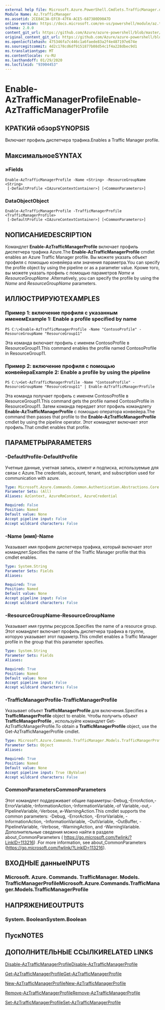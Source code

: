 ```yaml
---
external help file: Microsoft.Azure.PowerShell.Cmdlets.TrafficManager.dll-Help.xml
Module Name: Az.TrafficManager
ms.assetid: 2CE84C3A-EFC0-47FA-ACE5-687380D90A7D
online version: https://docs.microsoft.com/en-us/powershell/module/az.trafficmanager/enable-aztrafficmanagerprofile
schema: 2.0.0
content_git_url: https://github.com/Azure/azure-powershell/blob/master/src/TrafficManager/TrafficManager/help/Enable-AzTrafficManagerProfile.md
original_content_git_url: https://github.com/Azure/azure-powershell/blob/master/src/TrafficManager/TrafficManager/help/Enable-AzTrafficManagerProfile.md
ms.openlocfilehash: 475346fa7c446c1a6faede83a2f4e487197e674e
ms.sourcegitcommit: 4d2c178cd6df9151877b08d54c1f4a228dbec9d1
ms.translationtype: MT
ms.contentlocale: ru-RU
ms.lasthandoff: 01/29/2020
ms.locfileid: "93904453"
---
```

# <span data-ttu-id="3f285-101">Enable-AzTrafficManagerProfile</span><span class="sxs-lookup"><span data-stu-id="3f285-101">Enable-AzTrafficManagerProfile</span></span>

## <span data-ttu-id="3f285-102">КРАТКИй обзор</span><span class="sxs-lookup"><span data-stu-id="3f285-102">SYNOPSIS</span></span>
<span data-ttu-id="3f285-103">Включает профиль диспетчера трафика.</span><span class="sxs-lookup"><span data-stu-id="3f285-103">Enables a Traffic Manager profile.</span></span>

## <span data-ttu-id="3f285-104">Максимальное</span><span class="sxs-lookup"><span data-stu-id="3f285-104">SYNTAX</span></span>

### <span data-ttu-id="3f285-105">»</span><span class="sxs-lookup"><span data-stu-id="3f285-105">Fields</span></span>
```
Enable-AzTrafficManagerProfile -Name <String> -ResourceGroupName <String>
 [-DefaultProfile <IAzureContextContainer>] [<CommonParameters>]
```

### <span data-ttu-id="3f285-106">DataObject</span><span class="sxs-lookup"><span data-stu-id="3f285-106">Object</span></span>
```
Enable-AzTrafficManagerProfile -TrafficManagerProfile <TrafficManagerProfile>
 [-DefaultProfile <IAzureContextContainer>] [<CommonParameters>]
```

## <span data-ttu-id="3f285-107">NОПИСАНИЕ</span><span class="sxs-lookup"><span data-stu-id="3f285-107">DESCRIPTION</span></span>
<span data-ttu-id="3f285-108">Командлет **Enable-AzTrafficManagerProfile** включает профиль диспетчера трафика Azure.</span><span class="sxs-lookup"><span data-stu-id="3f285-108">The **Enable-AzTrafficManagerProfile** cmdlet enables an Azure Traffic Manager profile.</span></span>
<span data-ttu-id="3f285-109">Вы можете указать объект профиля с помощью конвейера или значения параметра.</span><span class="sxs-lookup"><span data-stu-id="3f285-109">You can specify the profile object by using the pipeline or as a parameter value.</span></span>
<span data-ttu-id="3f285-110">Кроме того, вы можете указать профиль с помощью параметров *Name* и *ResourceGroupName* .</span><span class="sxs-lookup"><span data-stu-id="3f285-110">Alternatively, you can specify the profile by using the *Name* and *ResourceGroupName* parameters.</span></span>

## <span data-ttu-id="3f285-111">ИЛЛЮСТРИРУЮТ</span><span class="sxs-lookup"><span data-stu-id="3f285-111">EXAMPLES</span></span>

### <span data-ttu-id="3f285-112">Пример 1: включение профиля с указанным именем</span><span class="sxs-lookup"><span data-stu-id="3f285-112">Example 1: Enable a profile specified by name</span></span>
```
PS C:\>Enable-AzTrafficManagerProfile -Name "ContosoProfile" -ResourceGroupName "ResourceGroup11"
```

<span data-ttu-id="3f285-113">Эта команда включает профиль с именем ContosoProfile в ResourceGroup11.</span><span class="sxs-lookup"><span data-stu-id="3f285-113">This command enables the profile named ContosoProfile in ResourceGroup11.</span></span>

### <span data-ttu-id="3f285-114">Пример 2: включение профиля с помощью конвейера</span><span class="sxs-lookup"><span data-stu-id="3f285-114">Example 2: Enable a profile by using the pipeline</span></span>
```
PS C:\>Get-AzTrafficManagerProfile -Name "ContosoProfile" -ResourceGroupName "ResourceGroup11" | Enable-AzTrafficManagerProfile
```

<span data-ttu-id="3f285-115">Эта команда получает профиль с именем ContosoProfile в ResourceGroup11.</span><span class="sxs-lookup"><span data-stu-id="3f285-115">This command gets the profile named ContosoProfile in ResourceGroup11.</span></span>
<span data-ttu-id="3f285-116">Затем команда передает этот профиль командлету **Enable-AzTrafficManagerProfile** с помощью оператора конвейера.</span><span class="sxs-lookup"><span data-stu-id="3f285-116">The command then passes that profile to the **Enable-AzTrafficManagerProfile** cmdlet by using the pipeline operator.</span></span>
<span data-ttu-id="3f285-117">Этот командлет включает этот профиль.</span><span class="sxs-lookup"><span data-stu-id="3f285-117">That cmdlet enables that profile.</span></span>

## <span data-ttu-id="3f285-118">ПАРАМЕТРЫ</span><span class="sxs-lookup"><span data-stu-id="3f285-118">PARAMETERS</span></span>

### <span data-ttu-id="3f285-119">-DefaultProfile</span><span class="sxs-lookup"><span data-stu-id="3f285-119">-DefaultProfile</span></span>
<span data-ttu-id="3f285-120">Учетные данные, учетная запись, клиент и подписка, используемые для связи с Azure.</span><span class="sxs-lookup"><span data-stu-id="3f285-120">The credentials, account, tenant, and subscription used for communication with azure.</span></span>

```yaml
Type: Microsoft.Azure.Commands.Common.Authentication.Abstractions.Core.IAzureContextContainer
Parameter Sets: (All)
Aliases: AzContext, AzureRmContext, AzureCredential

Required: False
Position: Named
Default value: None
Accept pipeline input: False
Accept wildcard characters: False
```

### <span data-ttu-id="3f285-121">-Name (имя)</span><span class="sxs-lookup"><span data-stu-id="3f285-121">-Name</span></span>
<span data-ttu-id="3f285-122">Указывает имя профиля диспетчера трафика, который включает этот командлет.</span><span class="sxs-lookup"><span data-stu-id="3f285-122">Specifies the name of the Traffic Manager profile that this cmdlet enables.</span></span>

```yaml
Type: System.String
Parameter Sets: Fields
Aliases:

Required: True
Position: Named
Default value: None
Accept pipeline input: False
Accept wildcard characters: False
```

### <span data-ttu-id="3f285-123">-ResourceGroupName</span><span class="sxs-lookup"><span data-stu-id="3f285-123">-ResourceGroupName</span></span>
<span data-ttu-id="3f285-124">Указывает имя группы ресурсов.</span><span class="sxs-lookup"><span data-stu-id="3f285-124">Specifies the name of a resource group.</span></span>
<span data-ttu-id="3f285-125">Этот командлет включает профиль диспетчера трафика в группе, которую указывает этот параметр.</span><span class="sxs-lookup"><span data-stu-id="3f285-125">This cmdlet enables a Traffic Manager profile in the group that this parameter specifies.</span></span>

```yaml
Type: System.String
Parameter Sets: Fields
Aliases:

Required: True
Position: Named
Default value: None
Accept pipeline input: False
Accept wildcard characters: False
```

### <span data-ttu-id="3f285-126">-TrafficManagerProfile</span><span class="sxs-lookup"><span data-stu-id="3f285-126">-TrafficManagerProfile</span></span>
<span data-ttu-id="3f285-127">Указывает объект **TrafficManagerProfile** для включения.</span><span class="sxs-lookup"><span data-stu-id="3f285-127">Specifies a **TrafficManagerProfile** object to enable.</span></span>
<span data-ttu-id="3f285-128">Чтобы получить объект **TrafficManagerProfile** , используйте командлет Get-AzTrafficManagerProfile.</span><span class="sxs-lookup"><span data-stu-id="3f285-128">To obtain a **TrafficManagerProfile** object, use the Get-AzTrafficManagerProfile cmdlet.</span></span>

```yaml
Type: Microsoft.Azure.Commands.TrafficManager.Models.TrafficManagerProfile
Parameter Sets: Object
Aliases:

Required: True
Position: Named
Default value: None
Accept pipeline input: True (ByValue)
Accept wildcard characters: False
```

### <span data-ttu-id="3f285-129">CommonParameters</span><span class="sxs-lookup"><span data-stu-id="3f285-129">CommonParameters</span></span>
<span data-ttu-id="3f285-130">Этот командлет поддерживает общие параметры:-Debug,-ErrorAction,-ErrorVariable,-InformationAction,-InformationVariable,-of Variable,-out,-PipelineVariable,-Verbose, и-WarningAction.</span><span class="sxs-lookup"><span data-stu-id="3f285-130">This cmdlet supports the common parameters: -Debug, -ErrorAction, -ErrorVariable, -InformationAction, -InformationVariable, -OutVariable, -OutBuffer, -PipelineVariable, -Verbose, -WarningAction, and -WarningVariable.</span></span> <span data-ttu-id="3f285-131">Дополнительные сведения можно найти в разделе about_CommonParameters ( https://go.microsoft.com/fwlink/?LinkID=113216) .</span><span class="sxs-lookup"><span data-stu-id="3f285-131">For more information, see about_CommonParameters (https://go.microsoft.com/fwlink/?LinkID=113216).</span></span>

## <span data-ttu-id="3f285-132">ВХОДНЫЕ данные</span><span class="sxs-lookup"><span data-stu-id="3f285-132">INPUTS</span></span>

### <span data-ttu-id="3f285-133">Microsoft. Azure. Commands. TrafficManager. Models. TrafficManagerProfile</span><span class="sxs-lookup"><span data-stu-id="3f285-133">Microsoft.Azure.Commands.TrafficManager.Models.TrafficManagerProfile</span></span>

## <span data-ttu-id="3f285-134">НАПРЯЖЕНИЕ</span><span class="sxs-lookup"><span data-stu-id="3f285-134">OUTPUTS</span></span>

### <span data-ttu-id="3f285-135">System. Boolean</span><span class="sxs-lookup"><span data-stu-id="3f285-135">System.Boolean</span></span>

## <span data-ttu-id="3f285-136">Пуск</span><span class="sxs-lookup"><span data-stu-id="3f285-136">NOTES</span></span>

## <span data-ttu-id="3f285-137">ДОПОЛНИТЕЛЬНЫЕ ССЫЛКИ</span><span class="sxs-lookup"><span data-stu-id="3f285-137">RELATED LINKS</span></span>

[<span data-ttu-id="3f285-138">Disable-AzTrafficManagerProfile</span><span class="sxs-lookup"><span data-stu-id="3f285-138">Disable-AzTrafficManagerProfile</span></span>](./Disable-AzTrafficManagerProfile.md)

[<span data-ttu-id="3f285-139">Get-AzTrafficManagerProfile</span><span class="sxs-lookup"><span data-stu-id="3f285-139">Get-AzTrafficManagerProfile</span></span>](./Get-AzTrafficManagerProfile.md)

[<span data-ttu-id="3f285-140">New-AzTrafficManagerProfile</span><span class="sxs-lookup"><span data-stu-id="3f285-140">New-AzTrafficManagerProfile</span></span>](./New-AzTrafficManagerProfile.md)

[<span data-ttu-id="3f285-141">Remove-AzTrafficManagerProfile</span><span class="sxs-lookup"><span data-stu-id="3f285-141">Remove-AzTrafficManagerProfile</span></span>](./Remove-AzTrafficManagerProfile.md)

[<span data-ttu-id="3f285-142">Set-AzTrafficManagerProfile</span><span class="sxs-lookup"><span data-stu-id="3f285-142">Set-AzTrafficManagerProfile</span></span>](./Set-AzTrafficManagerProfile.md)


